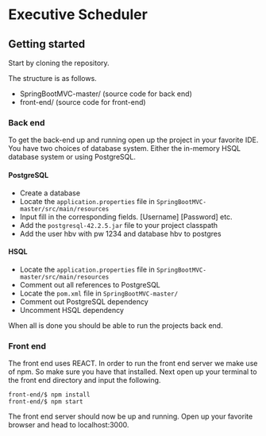 # Executive Scheduler

## Getting started
Start by cloning the repository.

The structure is as follows.

* SpringBootMVC-master/ (source code for back end)
* front-end/ (source code for front-end)

### Back end
To get the back-end up and running open up the project in your favorite IDE.  You have two choices of database system.  Either the in-memory HSQL database system or using PostgreSQL.

#### PostgreSQL

* Create a database
* Locate the `application.properties` file in `SpringBootMVC-master/src/main/resources`
* Input fill in the corresponding fields.  [Username] [Password] etc.
* Add the `postgresql-42.2.5.jar` file to your project classpath
* Add the user hbv with pw 1234 and database hbv to postgres

#### HSQL

* Locate the `application.properties` file in `SpringBootMVC-master/src/main/resources`
* Comment out all references to PostgreSQL
* Locate the `pom.xml` file in `SpringBootMVC-master/`
* Comment out PostgreSQL dependency
* Uncomment HSQL dependency

When all is done you should be able to run the projects back end.

### Front end
The front end uses REACT.  In order to run the front end server we make use of npm.  So make sure you have that installed.  Next open up your terminal to the front end directory and input the following.

```
front-end/$ npm install
front-end/$ npm start
```

The front end server should now be up and running.  Open up your favorite browser and head to localhost:3000.
